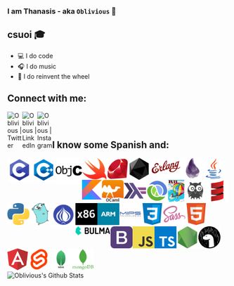 ### I am Thanasis - aka `Oblivious` 👋

## csuoi 🎓
- 💻 I do code
- 🎧 I do music
- 🤔 I do reinvent the wheel

## Connect with me:

[<img align="left" alt="Oblivious | Twitter" width="34px" src="https://cdn.jsdelivr.net/npm/simple-icons@v3/icons/twitter.svg" />][twitter]
[<img align="left" alt="Oblivious | LinkedIn" width="34px" src="https://cdn.jsdelivr.net/npm/simple-icons@v3/icons/linkedin.svg" />][linkedin]
[<img align="left" alt="Oblivious | Instagram" width="34px" src="https://cdn.jsdelivr.net/npm/simple-icons@v3/icons/instagram.svg" />][instagram]

<br />
<br />

## I know some Spanish and:

<img align="left" height="55" src="https://github.com/Oblivious-Oblivious/Oblivious-Oblivious/blob/master/c.png" />
<img align="left" height="55" src="https://github.com/Oblivious-Oblivious/Oblivious-Oblivious/blob/master/c++.png">
<img align="left" height="60" src="https://github.com/Oblivious-Oblivious/Oblivious-Oblivious/blob/master/objective_c.png" />
<img align="left" height="50" src="https://github.com/Oblivious-Oblivious/Oblivious-Oblivious/blob/master/swift.png" />
<img align="left" height="50" src="https://github.com/Oblivious-Oblivious/Oblivious-Oblivious/blob/master/ruby.png" />
<img align="left" height="50" src="https://github.com/Oblivious-Oblivious/Oblivious-Oblivious/blob/master/crystal.png" />
<img align="left" height="45" src="https://github.com/Oblivious-Oblivious/Oblivious-Oblivious/blob/master/erlang.png" />
<img align="left" height="47" src="https://github.com/Oblivious-Oblivious/Oblivious-Oblivious/blob/master/elixir.png" />
<img align="left" height="50" src="https://github.com/Oblivious-Oblivious/Oblivious-Oblivious/blob/master/java.png" />
<img align="left" height="45" src="https://github.com/Oblivious-Oblivious/Oblivious-Oblivious/blob/master/kotlin.png" />
<img height="50" src="https://github.com/Oblivious-Oblivious/Oblivious-Oblivious/blob/master/scala.png" />

<img align="left" height="50" src="https://github.com/Oblivious-Oblivious/Oblivious-Oblivious/blob/master/ocaml.png" />
<img align="left" height="50" src="https://github.com/Oblivious-Oblivious/Oblivious-Oblivious/blob/master/haskell.png" />
<img align="left" height="50" src="https://github.com/Oblivious-Oblivious/Oblivious-Oblivious/blob/master/clojure.png" />
<img align="left" height="50" src="https://github.com/Oblivious-Oblivious/Oblivious-Oblivious/blob/master/smalltalk.png" />
<img align="left" height="50" src="https://github.com/Oblivious-Oblivious/Oblivious-Oblivious/blob/master/prolog.png" />
<img align="left" height="50" src="https://github.com/Oblivious-Oblivious/Oblivious-Oblivious/blob/master/python.png" />
<img align="left" height="50" src="https://github.com/Oblivious-Oblivious/Oblivious-Oblivious/blob/master/go.png" />
<img align="left" height="55" src="https://github.com/Oblivious-Oblivious/Oblivious-Oblivious/blob/master/perl.png" />
<img align="left" height="50" src="https://github.com/Oblivious-Oblivious/Oblivious-Oblivious/blob/master/assembly.png" />
<img align="left" height="50" src="https://github.com/Oblivious-Oblivious/Oblivious-Oblivious/blob/master/arm.png" />
<img align="left" height="50" src="https://github.com/Oblivious-Oblivious/Oblivious-Oblivious/blob/master/mips.png" />
<img height="50" src="https://github.com/Oblivious-Oblivious/Oblivious-Oblivious/blob/master/html.png" />

<img align="left" height="50" src="https://github.com/Oblivious-Oblivious/Oblivious-Oblivious/blob/master/css.png" />
<img align="left" height="50" src="https://github.com/Oblivious-Oblivious/Oblivious-Oblivious/blob/master/sass.png" />
<img align="left" height="20" src="https://github.com/Oblivious-Oblivious/Oblivious-Oblivious/blob/master/bulma.png" />
<img align="left" height="50" src="https://github.com/Oblivious-Oblivious/Oblivious-Oblivious/blob/master/bootstrap.png" />
<img align="left" height="50" src="https://github.com/Oblivious-Oblivious/Oblivious-Oblivious/blob/master/javascript.png" />
<img align="left" height="50" src="https://github.com/Oblivious-Oblivious/Oblivious-Oblivious/blob/master/typescript.png" />
<img align="left" height="50" src="https://github.com/Oblivious-Oblivious/Oblivious-Oblivious/blob/master/nodejs.png" />
<img align="left" height="50" src="https://github.com/Oblivious-Oblivious/Oblivious-Oblivious/blob/master/deno.png" />
<img align="left" height="50" src="https://github.com/Oblivious-Oblivious/Oblivious-Oblivious/blob/master/angular.png" />
<img align="left" height="50" src="https://github.com/Oblivious-Oblivious/Oblivious-Oblivious/blob/master/svelte.png" />
<img align="left" height="50" src="https://github.com/Oblivious-Oblivious/Oblivious-Oblivious/blob/master/mint.png" />
<img height="50" src="https://github.com/Oblivious-Oblivious/Oblivious-Oblivious/blob/master/mongodb.png" />

<br />

<img align="left" alt="Oblivious's Github Stats" src="https://github-readme-stats.vercel.app/api?username=Oblivious-Oblivious&show_icons=true&hide_border=true" />

[twitter]: https://www.twitter.com/itsoblivious99
[linkedin]: https://www.linkedin.com/in/thanassis-papapostolou-593784155/
[instagram]: https://www.instagram.com/thanasis_papap/
